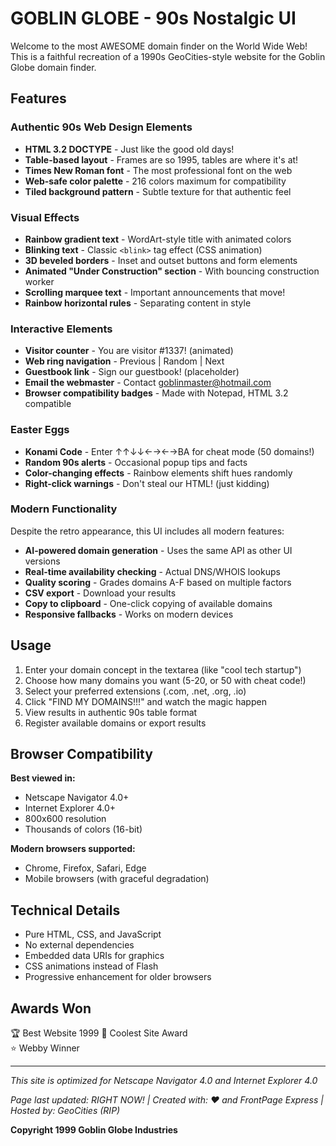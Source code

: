 # GOBLIN GLOBE - 90s Nostalgic UI

Welcome to the most AWESOME domain finder on the World Wide Web! This is a faithful recreation of a 1990s GeoCities-style website for the Goblin Globe domain finder.

## Features

### Authentic 90s Web Design Elements

- **HTML 3.2 DOCTYPE** - Just like the good old days!
- **Table-based layout** - Frames are so 1995, tables are where it's at!
- **Times New Roman font** - The most professional font on the web
- **Web-safe color palette** - 216 colors maximum for compatibility
- **Tiled background pattern** - Subtle texture for that authentic feel

### Visual Effects

- **Rainbow gradient text** - WordArt-style title with animated colors
- **Blinking text** - Classic `<blink>` tag effect (CSS animation)
- **3D beveled borders** - Inset and outset buttons and form elements
- **Animated "Under Construction" section** - With bouncing construction worker
- **Scrolling marquee text** - Important announcements that move!
- **Rainbow horizontal rules** - Separating content in style

### Interactive Elements

- **Visitor counter** - You are visitor #1337! (animated)
- **Web ring navigation** - Previous | Random | Next
- **Guestbook link** - Sign our guestbook! (placeholder)
- **Email the webmaster** - Contact goblinmaster@hotmail.com
- **Browser compatibility badges** - Made with Notepad, HTML 3.2 compatible

### Easter Eggs

- **Konami Code** - Enter ↑↑↓↓←→←→BA for cheat mode (50 domains!)
- **Random 90s alerts** - Occasional popup tips and facts
- **Color-changing effects** - Rainbow elements shift hues randomly
- **Right-click warnings** - Don't steal our HTML! (just kidding)

### Modern Functionality

Despite the retro appearance, this UI includes all modern features:

- **AI-powered domain generation** - Uses the same API as other UI versions
- **Real-time availability checking** - Actual DNS/WHOIS lookups
- **Quality scoring** - Grades domains A-F based on multiple factors
- **CSV export** - Download your results
- **Copy to clipboard** - One-click copying of available domains
- **Responsive fallbacks** - Works on modern devices

## Usage

1. Enter your domain concept in the textarea (like "cool tech startup")
2. Choose how many domains you want (5-20, or 50 with cheat code!)
3. Select your preferred extensions (.com, .net, .org, .io)
4. Click "FIND MY DOMAINS!!!" and watch the magic happen
5. View results in authentic 90s table format
6. Register available domains or export results

## Browser Compatibility

**Best viewed in:**
- Netscape Navigator 4.0+
- Internet Explorer 4.0+
- 800x600 resolution
- Thousands of colors (16-bit)

**Modern browsers supported:**
- Chrome, Firefox, Safari, Edge
- Mobile browsers (with graceful degradation)

## Technical Details

- Pure HTML, CSS, and JavaScript
- No external dependencies
- Embedded data URIs for graphics
- CSS animations instead of Flash
- Progressive enhancement for older browsers

## Awards Won

🏆 Best Website 1999
🥇 Coolest Site Award  
⭐ Webby Winner

---

*This site is optimized for Netscape Navigator 4.0 and Internet Explorer 4.0*

*Page last updated: RIGHT NOW! | Created with: ❤️ and FrontPage Express | Hosted by: GeoCities (RIP)*

**Copyright 1999 Goblin Globe Industries**
